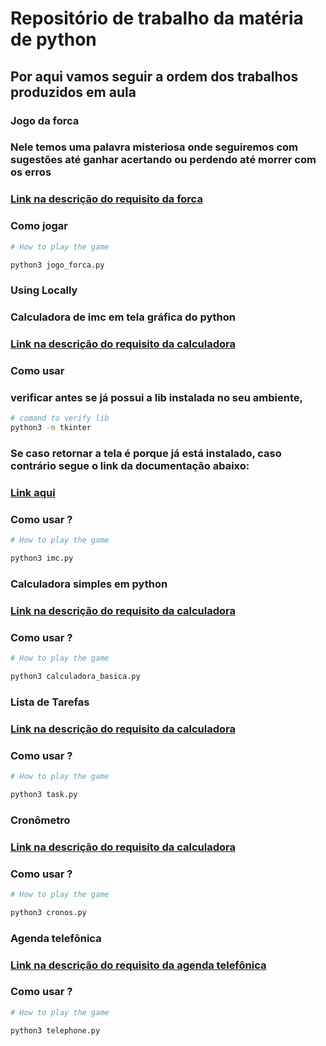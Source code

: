 # Repositório de trabalho da matéria de python

## Por aqui vamos seguir a ordem dos trabalhos produzidos em aula

### Jogo da forca

### Nele temos uma palavra misteriosa onde seguiremos com sugestões até ganhar acertando ou perdendo até morrer com os erros  

### [Link na descrição do requisito da forca](https://s3.us-east-1.amazonaws.com/aura-complementar-prd/trabalhos/664fe1585531c5e01deba81b/materiais-apoio/c73980dd-df81-4b9a-a893-742b5d12789a/66562bed6580d2778bb79108/Atividade_02_Jogo_da_Forca.pdf?X-Amz-Algorithm=AWS4-HMAC-SHA256&X-Amz-Content-Sha256=UNSIGNED-PAYLOAD&X-Amz-Credential=ASIAZ6UF6EF63LWCPFE7%2F20240608%2Fus-east-1%2Fs3%2Faws4_request&X-Amz-Date=20240608T014101Z&X-Amz-Expires=60&X-Amz-Security-Token=IQoJb3JpZ2luX2VjEHEaCXVzLWVhc3QtMSJHMEUCIG1OSQ%2Ff6YmlfejlMrex%2FqqjM%2FDCvRgFyxk9z2%2BqGpo0AiEAlcuabcpUOUqSZlM0uaXnk7Abv3OQQnjz%2FQm%2B%2BkgUyDcq6AMI%2Bv%2F%2F%2F%2F%2F%2F%2F%2F%2F%2FARACGgw2ODQyNTQ0Mzc3NTciDArXc%2FrnUHWsoHva9yq8A2vdFAP0ndee9ohV69USJZgWlM68HDDN%2Fq1vl%2FpQcaxk0OGUKFerC0Mphy4HdQvSFnegD3laUmk9%2FdtR6Ks7NTC3uPiZ8cxco%2FH9UZGhYO9CK6v58XDaI%2BL%2FvkiwzYfntydQv3IfuTUeHH%2F18WalBi%2BPHm5PnKxS4t1CY7fx44fyuafg%2B%2FnjHC1ygHfJeDnhZxvmkpp8WLquOCOk%2FxYI620gSuIu7JcxxS0QZBqXOSrHUjg8MCW%2FjKU0K4%2BnQBTuq%2BlXLcTbTY3SmrFoimxsujKWHPqZezrqXzU6TEONskYTWJSPk9N8fx8jVT43mZeH9jjaJKzEWSI4Do13tgAhPVhnxzCHM%2FtfSw8ujuK2IURpLMxaCIMQMVyHPUP8X%2FtDszwVH9N97uOcRu%2FsKrb80eQz0%2BRBpNVHPTFjy3rJC0v74Ya1WxmP8lM0oE8nEeod4InHZf2JHb3FAXSkJ1n4tMjxTUDhDiG7cDuu8R5kKCMuj%2FeioEblN4fUxZcXE5RzahT9U2yuYdVzVLrsk34RroKfSx%2FIV7MrwKO6vrp0Mh3WzykHpOx5T7u%2BzpvDJ3%2FW56%2FlDjW%2BkIN9lJtZpjDcz46zBjqlAR%2B9NamRMAivmi%2FpTPIzogCsgwfzsww5Mrt1M23XmDkNTg1C46AeAzcXQcyAKk%2FS88VqcwVsUve3I6RQS0r%2B0Ii8ObxgXM1og9ZeJWGa5TKv94JIql8erOc7IK3aTzgmohRKomDZHqzi4uzC6llJ1PcZXLWp2WXtYJk7zO8JviVQs7kKOjk6pv6jLMMNmOG5%2FW30imApR94Qylijq%2FT2SeOHNz6baQ%3D%3D&X-Amz-Signature=830cacef31f7ba25ae13179f7c5f9a2f8e19aba043f7178ae150e442a5e17c3a&X-Amz-SignedHeaders=host&response-content-disposition=attachment%3B%20filename%3D%22Atividade_02_Jogo_da_Forca.pdf%22&response-content-type=application%2Foctet-stream&x-id=GetObject)



### Como jogar
```bash
# How to play the game

python3 jogo_forca.py

```
### Using Locally


### Calculadora de imc em tela gráfica do python 

### [Link na descrição do requisito da calculadora](https://s3.us-east-1.amazonaws.com/aura-complementar-prd/trabalhos/664fe1585531c5e01deba81b/materiais-apoio/fc8fea36-3e7e-4643-a09b-24b2e07839ac/66562bedb6d4bf1c3da0918b/Atividade_05_Criando_uma_Calculadora_de_IMC.pdf?X-Amz-Algorithm=AWS4-HMAC-SHA256&X-Amz-Content-Sha256=UNSIGNED-PAYLOAD&X-Amz-Credential=ASIAZ6UF6EF63LWCPFE7%2F20240608%2Fus-east-1%2Fs3%2Faws4_request&X-Amz-Date=20240608T020204Z&X-Amz-Expires=60&X-Amz-Security-Token=IQoJb3JpZ2luX2VjEHEaCXVzLWVhc3QtMSJHMEUCIG1OSQ%2Ff6YmlfejlMrex%2FqqjM%2FDCvRgFyxk9z2%2BqGpo0AiEAlcuabcpUOUqSZlM0uaXnk7Abv3OQQnjz%2FQm%2B%2BkgUyDcq6AMI%2Bv%2F%2F%2F%2F%2F%2F%2F%2F%2F%2FARACGgw2ODQyNTQ0Mzc3NTciDArXc%2FrnUHWsoHva9yq8A2vdFAP0ndee9ohV69USJZgWlM68HDDN%2Fq1vl%2FpQcaxk0OGUKFerC0Mphy4HdQvSFnegD3laUmk9%2FdtR6Ks7NTC3uPiZ8cxco%2FH9UZGhYO9CK6v58XDaI%2BL%2FvkiwzYfntydQv3IfuTUeHH%2F18WalBi%2BPHm5PnKxS4t1CY7fx44fyuafg%2B%2FnjHC1ygHfJeDnhZxvmkpp8WLquOCOk%2FxYI620gSuIu7JcxxS0QZBqXOSrHUjg8MCW%2FjKU0K4%2BnQBTuq%2BlXLcTbTY3SmrFoimxsujKWHPqZezrqXzU6TEONskYTWJSPk9N8fx8jVT43mZeH9jjaJKzEWSI4Do13tgAhPVhnxzCHM%2FtfSw8ujuK2IURpLMxaCIMQMVyHPUP8X%2FtDszwVH9N97uOcRu%2FsKrb80eQz0%2BRBpNVHPTFjy3rJC0v74Ya1WxmP8lM0oE8nEeod4InHZf2JHb3FAXSkJ1n4tMjxTUDhDiG7cDuu8R5kKCMuj%2FeioEblN4fUxZcXE5RzahT9U2yuYdVzVLrsk34RroKfSx%2FIV7MrwKO6vrp0Mh3WzykHpOx5T7u%2BzpvDJ3%2FW56%2FlDjW%2BkIN9lJtZpjDcz46zBjqlAR%2B9NamRMAivmi%2FpTPIzogCsgwfzsww5Mrt1M23XmDkNTg1C46AeAzcXQcyAKk%2FS88VqcwVsUve3I6RQS0r%2B0Ii8ObxgXM1og9ZeJWGa5TKv94JIql8erOc7IK3aTzgmohRKomDZHqzi4uzC6llJ1PcZXLWp2WXtYJk7zO8JviVQs7kKOjk6pv6jLMMNmOG5%2FW30imApR94Qylijq%2FT2SeOHNz6baQ%3D%3D&X-Amz-Signature=029d37f57915531a5971160068cee7beeac69771dee4aed0d8bb4d75a51fb0d5&X-Amz-SignedHeaders=host&response-content-disposition=attachment%3B%20filename%3D%22Atividade_05_Criando_uma_Calculadora_de_IMC.pdf%22&response-content-type=application%2Foctet-stream&x-id=GetObject)

### Como usar

### verificar antes se já possui a lib instalada no seu ambiente, 
```bash
# comand to verify lib
python3 -m tkinter

```
### Se caso retornar a tela é porque já está instalado, caso contrário segue o link da documentação abaixo:

### [Link aqui](https://docs.python.org/3/library/tkinter.html)

### Como usar ?
```bash
# How to play the game

python3 imc.py

```
### Calculadora simples em python 

### [Link na descrição do requisito da calculadora](https://s3.us-east-1.amazonaws.com/aura-complementar-prd/trabalhos/664fe1585531c5e01deba81b/materiais-apoio/491cfd0a-531a-43c6-b1c2-8433ac1eba4e/66562bedb6d4bf1c3da0918f/Atividade_01_Calculadora.pdf?X-Amz-Algorithm=AWS4-HMAC-SHA256&X-Amz-Content-Sha256=UNSIGNED-PAYLOAD&X-Amz-Credential=ASIAZ6UF6EF6XJAXH5G2%2F20240608%2Fus-east-1%2Fs3%2Faws4_request&X-Amz-Date=20240608T022303Z&X-Amz-Expires=60&X-Amz-Security-Token=IQoJb3JpZ2luX2VjEHAaCXVzLWVhc3QtMSJGMEQCIE9UM6xjhx4ACcEhsP6RZko5TtVapssNhbK%2BvszAZuUzAiB2LZSgfZGS0%2FLwOHua1PRY4Xn8KyXClG3Cqp7F2zzq5SroAwj5%2F%2F%2F%2F%2F%2F%2F%2F%2F%2F8BEAIaDDY4NDI1NDQzNzc1NyIMHZTuiF1u8sTi7yg%2BKrwD2lzQFilPKbHI8fMrUnICvwDQPxPrEBTQhx%2BG0ajFC8eHuxQwQSRncX9HL9FBaukguuYBlohcafP%2FaCagyJbV7WKPgRgbC2RoasRE5PZdcCttHoFdD8imS9n3LwnTwOnE2%2FGIQIjksDDxWJOwk7xxe9xiSk56gDjghdBXUsF%2Br1DKNC%2BgY6xen%2B%2Fa40qih74bEf%2FJiOBoCv3g80JS9g0rGqCpm3LIyn6FLL7vDG7G7sgenFBaQAiZOCYi0%2BVduFjsuSLWgvf5hXdeM8Ow%2BsUblnwdySDI1kUm%2BD0HQy424Ayw5UYgteHnxZNPCjgV19oBpIg2Y8i0aMGDLWzNH9mtwLu094%2FzsNQNkYijGQne2n%2F%2B1txXaXIhO9WHHfgCuA5VwYNLb8xSWSb6WR0S57o2jrHTnvGVOVuF5QuvGSD2pBLg9d4RWKTiZkghB%2BaI6ks3%2B9W0guJ4xjjurdG%2F%2F%2BeOaQ9NqWnjPNq8fyLAzx%2B0q3hvy1%2BhJjm6ja9kA2W%2FOnkBD8z%2B%2Bj%2FDrQB7Z931uXvNI%2BiY5Th8FY52wh7OB5NAT543Ivpf8xf5%2FnH6dZN0sIqIyugkyFSNl0xO5bhKMLq7jrMGOqYB1nLIL8M5kNvmVl0aTI8kenVxcezm69VYBQIzPDrZcKEFzgHVwk8Sk%2BQELmDYm3sp8wBpW6KKU%2FeVWghGFW8Rmla3lngkiCT1%2F5IIRvu9CnHa3wfyJqEa2NtfAtSz7aj2v34ERva8LE02y6BzTaDmrVoHPdTbDff17tSfVOsGfxuvWAjR45rdSbTX6W9gXXw8uPhVJC5hDcUwMx9G1XMfNcL%2FXJyVXg%3D%3D&X-Amz-Signature=cd460fda11b0a0d16fc97f452c0a5089818f0fe52100a425c1084bb69ef4e7f5&X-Amz-SignedHeaders=host&response-content-disposition=attachment%3B%20filename%3D%22Atividade_01_Calculadora.pdf%22&response-content-type=application%2Foctet-stream&x-id=GetObject)

### Como usar ?
```bash
# How to play the game

python3 calculadora_basica.py

```


### Lista de Tarefas

### [Link na descrição do requisito da calculadora](https://s3.us-east-1.amazonaws.com/aura-complementar-prd/trabalhos/664fe1585531c5e01deba81b/materiais-apoio/95e24c15-6712-475d-8a66-c0883ce35da8/66562bedb6d4bf1c3da09192/Atividade_06_Criando_uma_Lista_de_Tarefas.pdf?X-Amz-Algorithm=AWS4-HMAC-SHA256&X-Amz-Content-Sha256=UNSIGNED-PAYLOAD&X-Amz-Credential=ASIAZ6UF6EF6XJAXH5G2%2F20240608%2Fus-east-1%2Fs3%2Faws4_request&X-Amz-Date=20240608T022819Z&X-Amz-Expires=60&X-Amz-Security-Token=IQoJb3JpZ2luX2VjEHAaCXVzLWVhc3QtMSJGMEQCIE9UM6xjhx4ACcEhsP6RZko5TtVapssNhbK%2BvszAZuUzAiB2LZSgfZGS0%2FLwOHua1PRY4Xn8KyXClG3Cqp7F2zzq5SroAwj5%2F%2F%2F%2F%2F%2F%2F%2F%2F%2F8BEAIaDDY4NDI1NDQzNzc1NyIMHZTuiF1u8sTi7yg%2BKrwD2lzQFilPKbHI8fMrUnICvwDQPxPrEBTQhx%2BG0ajFC8eHuxQwQSRncX9HL9FBaukguuYBlohcafP%2FaCagyJbV7WKPgRgbC2RoasRE5PZdcCttHoFdD8imS9n3LwnTwOnE2%2FGIQIjksDDxWJOwk7xxe9xiSk56gDjghdBXUsF%2Br1DKNC%2BgY6xen%2B%2Fa40qih74bEf%2FJiOBoCv3g80JS9g0rGqCpm3LIyn6FLL7vDG7G7sgenFBaQAiZOCYi0%2BVduFjsuSLWgvf5hXdeM8Ow%2BsUblnwdySDI1kUm%2BD0HQy424Ayw5UYgteHnxZNPCjgV19oBpIg2Y8i0aMGDLWzNH9mtwLu094%2FzsNQNkYijGQne2n%2F%2B1txXaXIhO9WHHfgCuA5VwYNLb8xSWSb6WR0S57o2jrHTnvGVOVuF5QuvGSD2pBLg9d4RWKTiZkghB%2BaI6ks3%2B9W0guJ4xjjurdG%2F%2F%2BeOaQ9NqWnjPNq8fyLAzx%2B0q3hvy1%2BhJjm6ja9kA2W%2FOnkBD8z%2B%2Bj%2FDrQB7Z931uXvNI%2BiY5Th8FY52wh7OB5NAT543Ivpf8xf5%2FnH6dZN0sIqIyugkyFSNl0xO5bhKMLq7jrMGOqYB1nLIL8M5kNvmVl0aTI8kenVxcezm69VYBQIzPDrZcKEFzgHVwk8Sk%2BQELmDYm3sp8wBpW6KKU%2FeVWghGFW8Rmla3lngkiCT1%2F5IIRvu9CnHa3wfyJqEa2NtfAtSz7aj2v34ERva8LE02y6BzTaDmrVoHPdTbDff17tSfVOsGfxuvWAjR45rdSbTX6W9gXXw8uPhVJC5hDcUwMx9G1XMfNcL%2FXJyVXg%3D%3D&X-Amz-Signature=eb134af2088a92f6e0af9ae862311c01ab1abeb424d8ab3f281ffa7f6e2dbe5d&X-Amz-SignedHeaders=host&response-content-disposition=attachment%3B%20filename%3D%22Atividade_06_Criando_uma_Lista_de_Tarefas.pdf%22&response-content-type=application%2Foctet-stream&x-id=GetObject)

### Como usar ?
```bash
# How to play the game

python3 task.py

```
### Cronômetro

### [Link na descrição do requisito da calculadora](https://s3.us-east-1.amazonaws.com/aura-complementar-prd/trabalhos/664fe1585531c5e01deba81b/materiais-apoio/0dbbc0f8-6e6a-43dd-8029-eedf99d512c6/66562bed1fb79e0963cd2a04/Atividade_04_Cronometro.pdf?X-Amz-Algorithm=AWS4-HMAC-SHA256&X-Amz-Content-Sha256=UNSIGNED-PAYLOAD&X-Amz-Credential=ASIAZ6UF6EF63LWCPFE7%2F20240608%2Fus-east-1%2Fs3%2Faws4_request&X-Amz-Date=20240608T022857Z&X-Amz-Expires=60&X-Amz-Security-Token=IQoJb3JpZ2luX2VjEHEaCXVzLWVhc3QtMSJHMEUCIG1OSQ%2Ff6YmlfejlMrex%2FqqjM%2FDCvRgFyxk9z2%2BqGpo0AiEAlcuabcpUOUqSZlM0uaXnk7Abv3OQQnjz%2FQm%2B%2BkgUyDcq6AMI%2Bv%2F%2F%2F%2F%2F%2F%2F%2F%2F%2FARACGgw2ODQyNTQ0Mzc3NTciDArXc%2FrnUHWsoHva9yq8A2vdFAP0ndee9ohV69USJZgWlM68HDDN%2Fq1vl%2FpQcaxk0OGUKFerC0Mphy4HdQvSFnegD3laUmk9%2FdtR6Ks7NTC3uPiZ8cxco%2FH9UZGhYO9CK6v58XDaI%2BL%2FvkiwzYfntydQv3IfuTUeHH%2F18WalBi%2BPHm5PnKxS4t1CY7fx44fyuafg%2B%2FnjHC1ygHfJeDnhZxvmkpp8WLquOCOk%2FxYI620gSuIu7JcxxS0QZBqXOSrHUjg8MCW%2FjKU0K4%2BnQBTuq%2BlXLcTbTY3SmrFoimxsujKWHPqZezrqXzU6TEONskYTWJSPk9N8fx8jVT43mZeH9jjaJKzEWSI4Do13tgAhPVhnxzCHM%2FtfSw8ujuK2IURpLMxaCIMQMVyHPUP8X%2FtDszwVH9N97uOcRu%2FsKrb80eQz0%2BRBpNVHPTFjy3rJC0v74Ya1WxmP8lM0oE8nEeod4InHZf2JHb3FAXSkJ1n4tMjxTUDhDiG7cDuu8R5kKCMuj%2FeioEblN4fUxZcXE5RzahT9U2yuYdVzVLrsk34RroKfSx%2FIV7MrwKO6vrp0Mh3WzykHpOx5T7u%2BzpvDJ3%2FW56%2FlDjW%2BkIN9lJtZpjDcz46zBjqlAR%2B9NamRMAivmi%2FpTPIzogCsgwfzsww5Mrt1M23XmDkNTg1C46AeAzcXQcyAKk%2FS88VqcwVsUve3I6RQS0r%2B0Ii8ObxgXM1og9ZeJWGa5TKv94JIql8erOc7IK3aTzgmohRKomDZHqzi4uzC6llJ1PcZXLWp2WXtYJk7zO8JviVQs7kKOjk6pv6jLMMNmOG5%2FW30imApR94Qylijq%2FT2SeOHNz6baQ%3D%3D&X-Amz-Signature=76952f03752b44e13bfbc3a426a16b8a543685398d6d239dfb367a83a237df4b&X-Amz-SignedHeaders=host&response-content-disposition=attachment%3B%20filename%3D%22Atividade_04_Cronometro.pdf%22&response-content-type=application%2Foctet-stream&x-id=GetObject)

### Como usar ?
```bash
# How to play the game

python3 cronos.py

```

### Agenda telefônica

### [Link na descrição do requisito da agenda telefônica](https://s3.us-east-1.amazonaws.com/aura-complementar-prd/trabalhos/664fe1585531c5e01deba81b/materiais-apoio/042a4609-5968-4d0f-99a7-11447a1eab40/66562bed1fb79e0963cd2a07/Atividade_03_Criando_uma_Agenda_Telefonica.pdf?X-Amz-Algorithm=AWS4-HMAC-SHA256&X-Amz-Content-Sha256=UNSIGNED-PAYLOAD&X-Amz-Credential=ASIAZ6UF6EF6XJAXH5G2%2F20240608%2Fus-east-1%2Fs3%2Faws4_request&X-Amz-Date=20240608T023243Z&X-Amz-Expires=60&X-Amz-Security-Token=IQoJb3JpZ2luX2VjEHAaCXVzLWVhc3QtMSJGMEQCIE9UM6xjhx4ACcEhsP6RZko5TtVapssNhbK%2BvszAZuUzAiB2LZSgfZGS0%2FLwOHua1PRY4Xn8KyXClG3Cqp7F2zzq5SroAwj5%2F%2F%2F%2F%2F%2F%2F%2F%2F%2F8BEAIaDDY4NDI1NDQzNzc1NyIMHZTuiF1u8sTi7yg%2BKrwD2lzQFilPKbHI8fMrUnICvwDQPxPrEBTQhx%2BG0ajFC8eHuxQwQSRncX9HL9FBaukguuYBlohcafP%2FaCagyJbV7WKPgRgbC2RoasRE5PZdcCttHoFdD8imS9n3LwnTwOnE2%2FGIQIjksDDxWJOwk7xxe9xiSk56gDjghdBXUsF%2Br1DKNC%2BgY6xen%2B%2Fa40qih74bEf%2FJiOBoCv3g80JS9g0rGqCpm3LIyn6FLL7vDG7G7sgenFBaQAiZOCYi0%2BVduFjsuSLWgvf5hXdeM8Ow%2BsUblnwdySDI1kUm%2BD0HQy424Ayw5UYgteHnxZNPCjgV19oBpIg2Y8i0aMGDLWzNH9mtwLu094%2FzsNQNkYijGQne2n%2F%2B1txXaXIhO9WHHfgCuA5VwYNLb8xSWSb6WR0S57o2jrHTnvGVOVuF5QuvGSD2pBLg9d4RWKTiZkghB%2BaI6ks3%2B9W0guJ4xjjurdG%2F%2F%2BeOaQ9NqWnjPNq8fyLAzx%2B0q3hvy1%2BhJjm6ja9kA2W%2FOnkBD8z%2B%2Bj%2FDrQB7Z931uXvNI%2BiY5Th8FY52wh7OB5NAT543Ivpf8xf5%2FnH6dZN0sIqIyugkyFSNl0xO5bhKMLq7jrMGOqYB1nLIL8M5kNvmVl0aTI8kenVxcezm69VYBQIzPDrZcKEFzgHVwk8Sk%2BQELmDYm3sp8wBpW6KKU%2FeVWghGFW8Rmla3lngkiCT1%2F5IIRvu9CnHa3wfyJqEa2NtfAtSz7aj2v34ERva8LE02y6BzTaDmrVoHPdTbDff17tSfVOsGfxuvWAjR45rdSbTX6W9gXXw8uPhVJC5hDcUwMx9G1XMfNcL%2FXJyVXg%3D%3D&X-Amz-Signature=4b5ea50b53a03929106e57f2bd0780ea8706a5df99c094a2b141884bda25a9ed&X-Amz-SignedHeaders=host&response-content-disposition=attachment%3B%20filename%3D%22Atividade_03_Criando_uma_Agenda_Telefonica.pdf%22&response-content-type=application%2Foctet-stream&x-id=GetObject)

### Como usar ?
```bash
# How to play the game

python3 telephone.py

```
